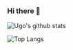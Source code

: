 ### Hi there 👋

<!--
**Ugo-OClock/Ugo-OClock** is a ✨ _special_ ✨ repository because its `README.md` (this file) appears on your GitHub profile.

Here are some ideas to get you started:

- 🔭 I’m currently working on ...
- 🌱 I’m currently learning ...
- 👯 I’m looking to collaborate on ...
- 🤔 I’m looking for help with ...
- 💬 Ask me about ...
- 📫 How to reach me: ...
- 😄 Pronouns: ...
- ⚡ Fun fact: ...
-->


![Ugo's github stats](https://github-readme-stats-ugo-oclock.vercel.app//api?username=Ugo-OClock&count_private=true&show_icons=true)  

![Top Langs](https://github-readme-stats-ugo-oclock.vercel.app//api/top-langs/?username=Ugo-OClock&langs_count=10&isPrivate=true)
